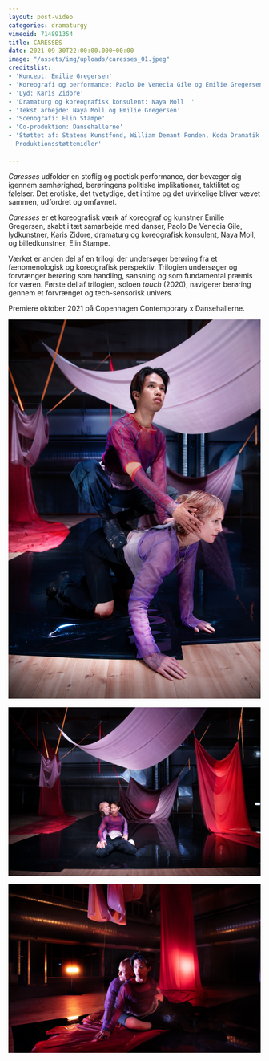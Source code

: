 ```yaml
---
layout: post-video
categories: dramaturgy
vimeoid: 714891354
title: CARESSES
date: 2021-09-30T22:00:00.000+00:00
image: "/assets/img/uploads/caresses_01.jpeg"
creditslist:
- 'Koncept: Emilie Gregersen'
- 'Koreografi og performance: Paolo De Venecia Gile og Emilie Gregersen  '
- 'Lyd: Karis Zidore'
- 'Dramaturg og koreografisk konsulent: Naya Moll  '
- 'Tekst arbejde: Naya Moll og Emilie Gregersen'
- 'Scenografi: Elin Stampe'
- 'Co-produktion: Dansehallerne'
- 'Støttet af: Statens Kunstfond, William Demant Fonden, Koda Dramatik og Dansk Skuespillerforbunds
  Produktionsstøttemidler'

---
```

_Caresses_ udfolder en stoflig og poetisk performance, der bevæger sig igennem samhørighed, berøringens politiske implikationer, taktilitet og følelser. Det erotiske, det tvetydige, det intime og det uvirkelige bliver vævet sammen, udfordret og omfavnet.

_Caresses_ er et koreografisk værk af koreograf og kunstner Emilie Gregersen, skabt i tæt samarbejde med danser, Paolo De Venecia Gile, lydkunstner, Karis Zidore, dramaturg og koreografisk konsulent, Naya Moll, og billedkunstner, Elin Stampe.

Værket er anden del af en trilogi der undersøger berøring fra et fænomenologisk og koreografisk perspektiv. Trilogien undersøger og forvrænger berøring som handling, sansning og som fundamental præmis for væren. Første del af trilogien, soloen _touch_ (2020), navigerer berøring gennem et forvrænget og tech-sensorisk univers.

Premiere oktober 2021 på Copenhagen Contemporary x Dansehallerne.

![](/assets/img/uploads/caresses_10.jpeg)

![](/assets/img/uploads/caresses_04.jpeg)

![](/assets/img/uploads/caresses_05.jpeg)